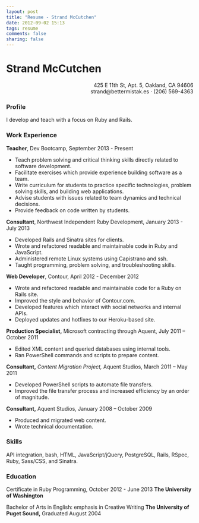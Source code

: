 ```yaml
---
layout: post
title: "Resume - Strand McCutchen"
date: 2012-09-02 15:13
tags: resume
comments: false
sharing: false
---
```

# Strand McCutchen
<p align="right">425 E 11th St, Apt. 5, Oakland, CA 94606<br/>
strand@bettermistak.es · (206) 569-4363</p>

### Profile

I develop and teach with a focus on Ruby and Rails.

### Work Experience

**Teacher**, Dev Bootcamp, September 2013 - Present

- Teach problem solving and critical thinking skills directly related to software development.
- Facilitate exercises which provide experience building software as a team.
- Write curriculum for students to practice specific technologies, problem solving skills, and building web applications.
- Advise students with issues related to team dynamics and technical decisions.
- Provide feedback on code written by students.

**Consultant**, Northwest Independent Ruby Development, January 2013 - July 2013

- Developed Rails and Sinatra sites for clients.
- Wrote and refactored readable and maintainable code in Ruby and JavaScript.
- Administered remote Linux systems using Capistrano and ssh.
- Taught programming, problem solving, and troubleshooting skills.

**Web Developer**, Contour, April 2012 - December 2012

- Wrote and refactored readable and maintainable code for a Ruby on Rails site.
- Improved the style and behavior of Contour.com.
- Developed features which interact with social networks and internal APIs.
- Deployed updates and hotfixes to our Heroku-based site.

**Production Specialist,** Microsoft contracting through Aquent, July 2011 – October 2011

- Edited XML content and queried databases using internal tools.
- Ran PowerShell commands and scripts to prepare content.

**Consultant,** _Content Migration Project,_ Aquent Studios, March 2011 – May 2011

- Developed PowerShell scripts to automate file transfers.
- Improved the file transfer process and increased efficiency by an order of magnitude.

**Consultant,** Aquent Studios, January 2008 – October 2009

- Produced and migrated web content.
- Wrote technical documentation.

### Skills

API integration, bash, HTML, JavaScript/jQuery, PostgreSQL, Rails, RSpec, Ruby, Sass/CSS, and Sinatra.

### Education

Certificate in Ruby Programming, October 2012 - June 2013
**The University of Washington**

Bachelor of Arts in English: emphasis in Creative Writing
**The University of Puget Sound,** Graduated August 2004
